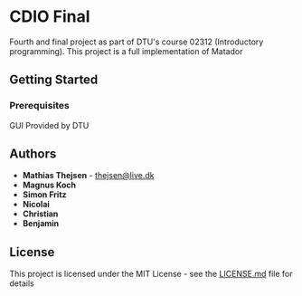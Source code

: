 # CDIO Final
Fourth and final project as part of DTU's course 02312 (Introductory programming).
This project is a full implementation of Matador
## Getting Started

### Prerequisites
GUI Provided by DTU
## Authors
* **Mathias Thejsen** - thejsen@live.dk
* **Magnus Koch** 
* **Simon Fritz** 
* **Nicolai** 
* **Christian**
* **Benjamin**
## License

This project is licensed under the MIT License - see the [LICENSE.md](LICENSE.md) file for details
